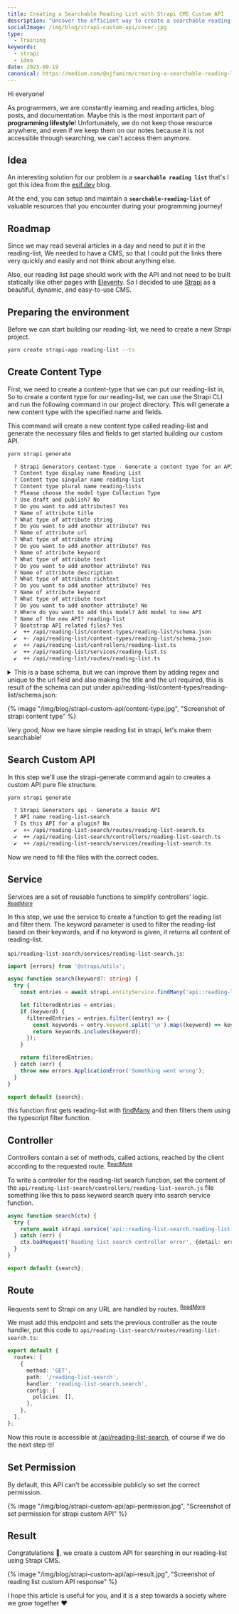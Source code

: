 ```yaml
---
title: Creating a Searchable Reading List with Strapi CMS Custom API
description: "Uncover the efficient way to create a searchable reading list using Strapi CMS in this tutorial. Ideal for programmers who want to efficiently manage and access their valuable learning resources, this guide simplifies the process, enhancing your programming lifestyle with organized and easily retrievable information."
socialImage: /img/blog/strapi-custom-api/cover.jpg
type:
  - Training
keywords:
  - strapi
  - idea
date: 2023-09-19
canonical: https://medium.com/@njfamirm/creating-a-searchable-reading-list-with-strapi-cms-custom-api-5907bb5150a8
---
```


Hi everyone!

As programmers, we are constantly learning and reading articles, blog posts, and documentation. Maybe this is the most important part of **programming lifestyle**!
Unfortunately, we do not keep those resource anywhere, and even if we keep them on our notes because it is not accessible through searching, we can't access them anymore.

## Idea

An interesting solution for our problem is a **`searchable reading list`** that's I got this idea from the <a href="https://esif.dev" target="_blank">esif.dev</a> blog.

At the end, you can setup and maintain a **`searchable-reading-list`** of valuable resources that you encounter during your programming journey!

## Roadmap

Since we may read several articles in a day and need to put it in the reading-list, We needed to have a CMS, so that I could put the links there very quickly and easily and not think about anything else.

Also, our reading list page should work with the API and not need to be built statically like other pages with <a href="https://www.11ty.dev/" target="_blank">Eleventy</a>. So I decided to use <a href="https://strapi.io/" target="_blank">Strapi</a> as a beautiful, dynamic, and easy-to-use CMS.

## Preparing the environment

Before we can start building our reading-list, we need to create a new Strapi project.

```bash
yarn create strapi-app reading-list --ts
```

## Create Content Type

First, we need to create a content-type that we can put our reading-list in, So to create a content type for our reading-list, we can use the Strapi CLI and run the following command in our project directory. This will generate a new content type with the specified name and fields.

This command will create a new content type called reading-list and generate the necessary files and fields to get started building our custom API.

```bash
yarn strapi generate
```

```txt
  ? Strapi Generators content-type - Generate a content type for an API
  ? Content type display name Reading List
  ? Content type singular name reading-list
  ? Content type plural name reading-lists
  ? Please choose the model type Collection Type
  ? Use draft and publish? No
  ? Do you want to add attributes? Yes
  ? Name of attribute title
  ? What type of attribute string
  ? Do you want to add another attribute? Yes
  ? Name of attribute url
  ? What type of attribute string
  ? Do you want to add another attribute? Yes
  ? Name of attribute keyword
  ? What type of attribute text
  ? Do you want to add another attribute? Yes
  ? Name of attribute description
  ? What type of attribute richtext
  ? Do you want to add another attribute? Yes
  ? Name of attribute keyword
  ? What type of attribute text
  ? Do you want to add another attribute? No
  ? Where do you want to add this model? Add model to new API
  ? Name of the new API? reading-list
  ? Bootstrap API related files? Yes
  ✔  ++ /api/reading-list/content-types/reading-list/schema.json
  ✔  +- /api/reading-list/content-types/reading-list/schema.json
  ✔  ++ /api/reading-list/controllers/reading-list.ts
  ✔  ++ /api/reading-list/services/reading-list.ts
  ✔  ++ /api/reading-list/routes/reading-list.ts
```

<details>
  <summary>
    This is a base schema, but we can improve them by adding regex and unique to the url field and also making the title and the url required, this is result of the schema can put under api/reading-list/content-types/reading-list/schema.json:
  </summary>

```json
{
  "kind": "collectionType",
  "collectionName": "reading_lists",
  "info": {
    "singularName": "reading-list",
    "pluralName": "reading-lists",
    "displayName": "Reading List",
    "description": ""
  },
  "options": {
    "draftAndPublish": false
  },
  "attributes": {
    "title": {
      "type": "string",
      "required": true
    },
    "url": {
      "type": "string",
      "regex": "https?:\\/\\/(www\\.)?[-a-zA-Z0-9@:%._\\+~#=]{1,256}\\.[a-zA-Z0-9()]{1,6}\\b([-a-zA-Z0-9()@:%_\\+.~#?&//=]*)",
      "required": true,
      "unique": true
    },
    "description": {
      "type": "richtext"
    },
    "keyword": {
      "type": "text",
      "required": false
    }
  }
}
```

</details>

{% image "/img/blog/strapi-custom-api/content-type.jpg", "Screenshot of strapi content type" %}

Very good, Now we have simple reading list in strapi, let's make them searchable!

## Search Custom API

In this step we'll use the strapi-generate command again to creates a custom API pure file structure.

```bash
yarn strapi generate
```

```txt
  ? Strapi Generators api - Generate a basic API
  ? API name reading-list-search
  ? Is this API for a plugin? No
  ✔  ++ /api/reading-list-search/routes/reading-list-search.ts
  ✔  ++ /api/reading-list-search/controllers/reading-list-search.ts
  ✔  ++ /api/reading-list-search/services/reading-list-search.ts
```

Now we need to fill the files with the correct codes.

## Service

Services are a set of reusable functions to simplify controllers' logic. <sup> <a href="https://docs.strapi.io/dev-docs/backend-customization/services" target="_blank">ReadMore</a></sup>

In this step, we use the service to create a function to get the reading list and filter them. The keyword parameter is used to filter the reading-list based on their keywords, and if no keyword is given, it returns all content of reading-list.

`api/reading-list-search/services/reading-list-search.js`:

```ts
import {errors} from '@strapi/utils';

async function search(keyword?: string) {
  try {
    const entries = await strapi.entityService.findMany('api::reading-list.reading-list', {});

    let filteredEntries = entries;
    if (keyword) {
      filteredEntries = entries.filter((entry) => {
        const keywords = entry.keyword.split('\n').map((keyword) => keyword.trim());
        return keywords.includes(keyword);
      });
    }

    return filteredEntries;
  } catch (err) {
    throw new errors.ApplicationError('Something went wrong');
  }
}

export default {search};
```

this function first gets reading-list with [findMany](https://docs.strapi.io/dev-docs/api/entity-service/crud#findmany) and then filters them using the typescript filter function.

## Controller

Controllers contain a set of methods, called actions, reached by the client according to the requested route. <sup> <a href="https://docs.strapi.io/dev-docs/backend-customization/controllers" target="_blank">ReadMore</a></sup>

To write a controller for the reading-list search function, set the content of the `api/reading-list-search/controllers/reading-list-search.js` file something like this to pass keyword search query into search service function.

```ts
async function search(ctx) {
  try {
    return await strapi.service('api::reading-list-search.reading-list-search').search(ctx.request.query.keyword);
  } catch (err) {
    ctx.badRequest('Reading list search controller error', {detail: err});
  }
}

export default {search};
```

## Route

Requests sent to Strapi on any URL are handled by routes. <sup> <a href="https://docs.strapi.io/dev-docs/backend-customization/routes" target="_blank">ReadMore</a></sup>

We must add this endpoint and sets the previous controller as the route handler, put this code to `api/reading-list-search/routes/reading-list-search.ts`:

```ts
export default {
  routes: [
    {
      method: 'GET',
      path: '/reading-list-search',
      handler: 'reading-list-search.search',
      config: {
        policies: [],
      },
    },
  ],
};
```

Now this route is accessible at <a href="http://localhost:1337/api/reading-list-search" target="_blank">/api/reading-list-search</a>, of course if we do the next step 🤓!

## Set Permission

By default, this API can't be accessible publicly so set the correct permission.

{% image "/img/blog/strapi-custom-api/api-permission.jpg", "Screenshot of set permission for strapi custom API" %}

## Result

Congratulations 🎉, we create a custom API for searching in our reading-list using Strapi CMS.

{% image "/img/blog/strapi-custom-api/api-result.jpg", "Screenshot of reading list custom API response" %}

I hope this article is useful for you, and it is a step towards a society where we grow together ♥️
